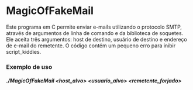 # MagicOfFakeMail

Este programa em C permite enviar e-mails utilizando o protocolo SMTP, através de argumentos de linha de comando e da biblioteca de soquetes. Ele aceita três argumentos: host de destino, usuário de destino e endereço de e-mail do remetente.
O código contém um pequeno erro para inibir script_kiddies.

### Exemplo de uso

##### ./MagicOfFakeMail <host_alvo> <usuario_alvo> <remetente_forjado>
